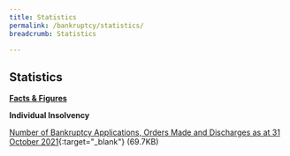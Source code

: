 ```yaml
---
title: Statistics
permalink: /bankruptcy/statistics/
breadcrumb: Statistics

---
```



Statistics
---

<u><b>Facts & Figures</b></u>

**Individual Insolvency**

[Number of Bankruptcy Applications, Orders Made and Discharges as at 31 October 2021](/files/NumberofBankruptcyApplicationsOrdersMadeandDischarges(Oct2021).pdf/){:target="_blank"} (69.7KB)
